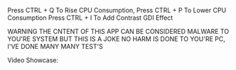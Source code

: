 Press CTRL + Q To Rise CPU Consumption, 
Press CTRL + P To Lower CPU Consumption
Press CTRL + I To Add Contrast GDI Effect 

WARNING THE CNTENT OF THIS APP CAN BE CONSIDERED MALWARE TO YOU'RE SYSTEM BUT THIS IS A JOKE NO HARM IS DONE TO YOU'RE PC, I'VE DONE MANY MANY TEST'S

Video Showcase:
